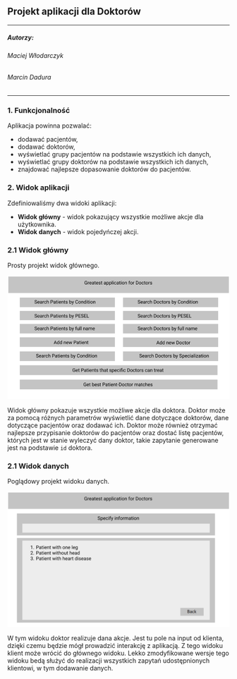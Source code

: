 ## Projekt aplikacji dla Doktorów

--------------------------------------

##### Autorzy:

###### Maciej Włodarczyk

######  Marcin Dadura

-------------------------

### 1. Funkcjonalność

Aplikacja powinna pozwalać:

* dodawać pacjentów,
* dodawać doktorów,
* wyświetlać grupy pacjentów na podstawie wszystkich ich danych,
* wyświetlać grupy doktorów na podstawie wszystkich ich danych,
* znajdować najlepsze dopasowanie doktorów do pacjentów.

### 2. Widok aplikacji

Zdefiniowaliśmy dwa widoki aplikacji:

 * **Widok główny** - widok pokazujący wszystkie możliwe akcje dla użytkownika.
 * **Widok danych** - widok pojedyńczej akcji.

### 2.1 Widok główny

Prosty projekt widok głównego.

![](pic/main_view.png)




Widok główny pokazuje wszystkie możliwe akcje dla doktora. Doktor może za pomocą różnych parametrów wyświetlić dane dotyczące doktorów, dane dotyczące pacjentów oraz dodawać ich. Doktor może również otrzymać najlepsze przypisanie doktorów do pacjentów oraz dostać listę pacjentów, których jest w stanie wyleczyć dany doktor, takie zapytanie generowane jest na podstawie     `id` doktora.



### 2.1 Widok danych

Poglądowy projekt widoku danych.


![](pic/sub_view.png)




W tym widoku doktor realizuje dana akcje. Jest tu pole na input od klienta, dzięki czemu będzie mógł prowadzić interakcję z aplikacją. Z tego widoku klient może wrócić do głównego widoku. Lekko zmodyfikowane wersje tego widoku bedą służyć do realizacji wszystkich zapytań udostępnionych klientowi, w tym dodawanie danych.



